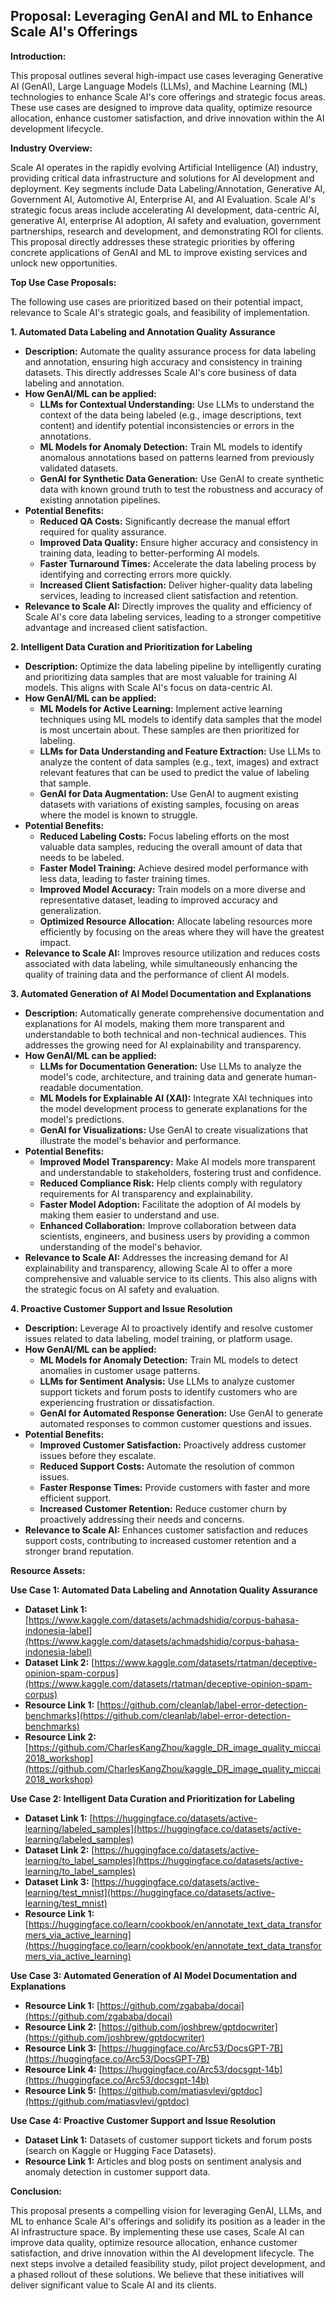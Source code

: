 ## Proposal: Leveraging GenAI and ML to Enhance Scale AI's Offerings

**Introduction:**

This proposal outlines several high-impact use cases leveraging Generative AI (GenAI), Large Language Models (LLMs), and Machine Learning (ML) technologies to enhance Scale AI's core offerings and strategic focus areas. These use cases are designed to improve data quality, optimize resource allocation, enhance customer satisfaction, and drive innovation within the AI development lifecycle.

**Industry Overview:**

Scale AI operates in the rapidly evolving Artificial Intelligence (AI) industry, providing critical data infrastructure and solutions for AI development and deployment. Key segments include Data Labeling/Annotation, Generative AI, Government AI, Automotive AI, Enterprise AI, and AI Evaluation. Scale AI's strategic focus areas include accelerating AI development, data-centric AI, generative AI, enterprise AI adoption, AI safety and evaluation, government partnerships, research and development, and demonstrating ROI for clients. This proposal directly addresses these strategic priorities by offering concrete applications of GenAI and ML to improve existing services and unlock new opportunities.

**Top Use Case Proposals:**

The following use cases are prioritized based on their potential impact, relevance to Scale AI's strategic goals, and feasibility of implementation.

**1. Automated Data Labeling and Annotation Quality Assurance**

*   **Description:** Automate the quality assurance process for data labeling and annotation, ensuring high accuracy and consistency in training datasets. This directly addresses Scale AI's core business of data labeling and annotation.
*   **How GenAI/ML can be applied:**
    *   **LLMs for Contextual Understanding:** Use LLMs to understand the context of the data being labeled (e.g., image descriptions, text content) and identify potential inconsistencies or errors in the annotations.
    *   **ML Models for Anomaly Detection:** Train ML models to identify anomalous annotations based on patterns learned from previously validated datasets.
    *   **GenAI for Synthetic Data Generation:** Use GenAI to create synthetic data with known ground truth to test the robustness and accuracy of existing annotation pipelines.
*   **Potential Benefits:**
    *   **Reduced QA Costs:** Significantly decrease the manual effort required for quality assurance.
    *   **Improved Data Quality:** Ensure higher accuracy and consistency in training data, leading to better-performing AI models.
    *   **Faster Turnaround Times:** Accelerate the data labeling process by identifying and correcting errors more quickly.
    *   **Increased Client Satisfaction:** Deliver higher-quality data labeling services, leading to increased client satisfaction and retention.
*   **Relevance to Scale AI:** Directly improves the quality and efficiency of Scale AI's core data labeling services, leading to a stronger competitive advantage and increased client satisfaction.

**2. Intelligent Data Curation and Prioritization for Labeling**

*   **Description:** Optimize the data labeling pipeline by intelligently curating and prioritizing data samples that are most valuable for training AI models. This aligns with Scale AI's focus on data-centric AI.
*   **How GenAI/ML can be applied:**
    *   **ML Models for Active Learning:** Implement active learning techniques using ML models to identify data samples that the model is most uncertain about. These samples are then prioritized for labeling.
    *   **LLMs for Data Understanding and Feature Extraction:** Use LLMs to analyze the content of data samples (e.g., text, images) and extract relevant features that can be used to predict the value of labeling that sample.
    *   **GenAI for Data Augmentation:** Use GenAI to augment existing datasets with variations of existing samples, focusing on areas where the model is known to struggle.
*   **Potential Benefits:**
    *   **Reduced Labeling Costs:** Focus labeling efforts on the most valuable data samples, reducing the overall amount of data that needs to be labeled.
    *   **Faster Model Training:** Achieve desired model performance with less data, leading to faster training times.
    *   **Improved Model Accuracy:** Train models on a more diverse and representative dataset, leading to improved accuracy and generalization.
    *   **Optimized Resource Allocation:** Allocate labeling resources more efficiently by focusing on the areas where they will have the greatest impact.
*   **Relevance to Scale AI:** Improves resource utilization and reduces costs associated with data labeling, while simultaneously enhancing the quality of training data and the performance of client AI models.

**3. Automated Generation of AI Model Documentation and Explanations**

*   **Description:** Automatically generate comprehensive documentation and explanations for AI models, making them more transparent and understandable to both technical and non-technical audiences. This addresses the growing need for AI explainability and transparency.
*   **How GenAI/ML can be applied:**
    *   **LLMs for Documentation Generation:** Use LLMs to analyze the model's code, architecture, and training data and generate human-readable documentation.
    *   **ML Models for Explainable AI (XAI):** Integrate XAI techniques into the model development process to generate explanations for the model's predictions.
    *   **GenAI for Visualizations:** Use GenAI to create visualizations that illustrate the model's behavior and performance.
*   **Potential Benefits:**
    *   **Improved Model Transparency:** Make AI models more transparent and understandable to stakeholders, fostering trust and confidence.
    *   **Reduced Compliance Risk:** Help clients comply with regulatory requirements for AI transparency and explainability.
    *   **Faster Model Adoption:** Facilitate the adoption of AI models by making them easier to understand and use.
    *   **Enhanced Collaboration:** Improve collaboration between data scientists, engineers, and business users by providing a common understanding of the model's behavior.
*   **Relevance to Scale AI:** Addresses the increasing demand for AI explainability and transparency, allowing Scale AI to offer a more comprehensive and valuable service to its clients. This also aligns with the strategic focus on AI safety and evaluation.

**4. Proactive Customer Support and Issue Resolution**

*   **Description:** Leverage AI to proactively identify and resolve customer issues related to data labeling, model training, or platform usage.
*   **How GenAI/ML can be applied:**
    *   **ML Models for Anomaly Detection:** Train ML models to detect anomalies in customer usage patterns.
    *   **LLMs for Sentiment Analysis:** Use LLMs to analyze customer support tickets and forum posts to identify customers who are experiencing frustration or dissatisfaction.
    *   **GenAI for Automated Response Generation:** Use GenAI to generate automated responses to common customer questions and issues.
*   **Potential Benefits:**
    *   **Improved Customer Satisfaction:** Proactively address customer issues before they escalate.
    *   **Reduced Support Costs:** Automate the resolution of common issues.
    *   **Faster Response Times:** Provide customers with faster and more efficient support.
    *   **Increased Customer Retention:** Reduce customer churn by proactively addressing their needs and concerns.
*   **Relevance to Scale AI:** Enhances customer satisfaction and reduces support costs, contributing to increased customer retention and a stronger brand reputation.

**Resource Assets:**

**Use Case 1: Automated Data Labeling and Annotation Quality Assurance**

*   **Dataset Link 1:** [https://www.kaggle.com/datasets/achmadshidiq/corpus-bahasa-indonesia-label](https://www.kaggle.com/datasets/achmadshidiq/corpus-bahasa-indonesia-label)
*   **Dataset Link 2:** [https://www.kaggle.com/datasets/rtatman/deceptive-opinion-spam-corpus](https://www.kaggle.com/datasets/rtatman/deceptive-opinion-spam-corpus)
*   **Resource Link 1:** [https://github.com/cleanlab/label-error-detection-benchmarks](https://github.com/cleanlab/label-error-detection-benchmarks)
*   **Resource Link 2:** [https://github.com/CharlesKangZhou/kaggle_DR_image_quality_miccai2018_workshop](https://github.com/CharlesKangZhou/kaggle_DR_image_quality_miccai2018_workshop)

**Use Case 2: Intelligent Data Curation and Prioritization for Labeling**

*   **Dataset Link 1:** [https://huggingface.co/datasets/active-learning/labeled_samples](https://huggingface.co/datasets/active-learning/labeled_samples)
*   **Dataset Link 2:** [https://huggingface.co/datasets/active-learning/to_label_samples](https://huggingface.co/datasets/active-learning/to_label_samples)
*   **Dataset Link 3:** [https://huggingface.co/datasets/active-learning/test_mnist](https://huggingface.co/datasets/active-learning/test_mnist)
*   **Resource Link 1:** [https://huggingface.co/learn/cookbook/en/annotate_text_data_transformers_via_active_learning](https://huggingface.co/learn/cookbook/en/annotate_text_data_transformers_via_active_learning)

**Use Case 3: Automated Generation of AI Model Documentation and Explanations**

*   **Resource Link 1:** [https://github.com/zgababa/docai](https://github.com/zgababa/docai)
*   **Resource Link 2:** [https://github.com/joshbrew/gptdocwriter](https://github.com/joshbrew/gptdocwriter)
*   **Resource Link 3:** [https://huggingface.co/Arc53/DocsGPT-7B](https://huggingface.co/Arc53/DocsGPT-7B)
*   **Resource Link 4:** [https://huggingface.co/Arc53/docsgpt-14b](https://huggingface.co/Arc53/docsgpt-14b)
*   **Resource Link 5:** [https://github.com/matiasvlevi/gptdoc](https://github.com/matiasvlevi/gptdoc)

**Use Case 4: Proactive Customer Support and Issue Resolution**

*   **Dataset Link 1:** Datasets of customer support tickets and forum posts (search on Kaggle or Hugging Face Datasets).
*   **Resource Link 1:** Articles and blog posts on sentiment analysis and anomaly detection in customer support data.

**Conclusion:**

This proposal presents a compelling vision for leveraging GenAI, LLMs, and ML to enhance Scale AI's offerings and solidify its position as a leader in the AI infrastructure space. By implementing these use cases, Scale AI can improve data quality, optimize resource allocation, enhance customer satisfaction, and drive innovation within the AI development lifecycle. The next steps involve a detailed feasibility study, pilot project development, and a phased rollout of these solutions. We believe that these initiatives will deliver significant value to Scale AI and its clients.